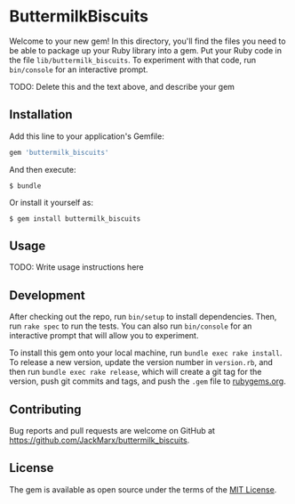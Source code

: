 # ButtermilkBiscuits

Welcome to your new gem! In this directory, you'll find the files you need to be able to package up your Ruby library into a gem. Put your Ruby code in the file `lib/buttermilk_biscuits`. To experiment with that code, run `bin/console` for an interactive prompt.

TODO: Delete this and the text above, and describe your gem

## Installation

Add this line to your application's Gemfile:

```ruby
gem 'buttermilk_biscuits'
```

And then execute:

    $ bundle

Or install it yourself as:

    $ gem install buttermilk_biscuits

## Usage

TODO: Write usage instructions here

## Development

After checking out the repo, run `bin/setup` to install dependencies. Then, run `rake spec` to run the tests. You can also run `bin/console` for an interactive prompt that will allow you to experiment.

To install this gem onto your local machine, run `bundle exec rake install`. To release a new version, update the version number in `version.rb`, and then run `bundle exec rake release`, which will create a git tag for the version, push git commits and tags, and push the `.gem` file to [rubygems.org](https://rubygems.org).

## Contributing

Bug reports and pull requests are welcome on GitHub at https://github.com/JackMarx/buttermilk_biscuits.

## License

The gem is available as open source under the terms of the [MIT License](https://opensource.org/licenses/MIT).
